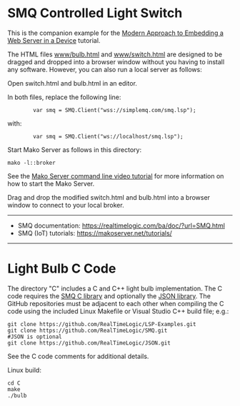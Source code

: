 # SMQ Controlled Light Switch

This is the companion example for the
[Modern Approach to Embedding a Web Server in a Device](https://realtimelogic.com/articles/Modern-Approach-to-Embedding-a-Web-Server-in-a-Device)
tutorial.


The HTML files [www/bulb.html](www/bulb.html) and
[www/switch.html](www/switch.html) are designed to be dragged and
dropped into a browser window without you having to install any
software. However, you can also run a local server as follows:

Open switch.html and bulb.html in an editor.

In both files, replace the following line:
```
        var smq = SMQ.Client("wss://simplemq.com/smq.lsp");
```
with:
```
        var smq = SMQ.Client("ws://localhost/smq.lsp");
```

Start Mako Server as follows in this directory:
```
mako -l::broker
```

See the
[Mako Server command line video tutorial](https://youtu.be/vwQ52ZC5RRg)
for more information on how to start the Mako Server.

Drag and drop the modified switch.html and bulb.html into a browser
window to connect to your local broker.

---------------------------------------------

* SMQ documentation: https://realtimelogic.com/ba/doc/?url=SMQ.html
* SMQ (IoT) tutorials: https://makoserver.net/tutorials/

---------------------------------------------

# Light Bulb C Code

The directory "C" includes a C and C++ light bulb implementation. The
C code requires the
[SMQ C library](https://github.com/RealTimeLogic/SMQ) and optionally
the [JSON library](https://github.com/RealTimeLogic/JSON). The GitHub
repositories must be adjacent to each other when compiling the C code
using the included Linux Makefile or Visual Studio C++ build file;
e.g.:


``` shell
git clone https://github.com/RealTimeLogic/LSP-Examples.git
git clone https://github.com/RealTimeLogic/SMQ.git
#JSON is optional
git clone https://github.com/RealTimeLogic/JSON.git
```

See the C code comments for additional details.

Linux build:

``` shell
cd C
make
./bulb
```


